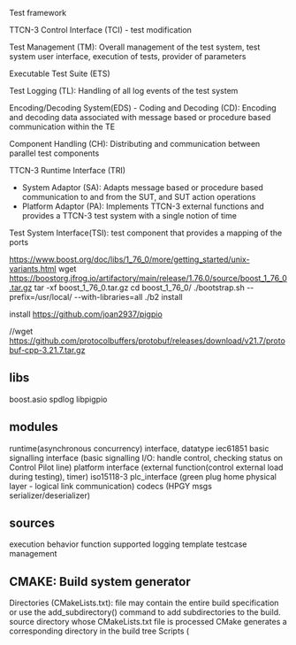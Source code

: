 Test framework

TTCN-3 Control Interface (TCI) - test modification

Test Management (TM): Overall management of the test system, test system user interface, execution of tests, provider of parameters

Executable	Test	Suite	(ETS)

Test Logging (TL): Handling of all log events of the test system

Encoding/Decoding	System(EDS) - Coding and Decoding (CD): Encoding and decoding data associated with message based or procedure based communication within the TE

Component Handling (CH): Distributing and communication between parallel test components

TTCN-3 Runtime Interface (TRI)
- System Adaptor (SA): Adapts message based or procedure based communication to and from the SUT, and SUT action operations
- Platform Adaptor (PA): Implements TTCN-3 external functions and provides a TTCN-3 test system with a single notion of time

Test System Interface(TSI): test	component	that	provides	a	mapping	of	the	ports



https://www.boost.org/doc/libs/1_76_0/more/getting_started/unix-variants.html
wget https://boostorg.jfrog.io/artifactory/main/release/1.76.0/source/boost_1_76_0.tar.gz
tar -xf boost_1_76_0.tar.gz
cd boost_1_76_0/
./bootstrap.sh --prefix=/usr/local/ --with-libraries=all
./b2 install

install https://github.com/joan2937/pigpio

//wget https://github.com/protocolbuffers/protobuf/releases/download/v21.7/protobuf-cpp-3.21.7.tar.gz

## libs
boost.asio
spdlog
libpigpio
## modules
runtime(asynchronous concurrency) interface, datatype
iec61851 basic signalling interface (basic signalling I/O: handle control, checking status on Control Pilot line)
platform interface (external function(control external load during testing), timer)
iso15118-3 plc_interface (green plug home physical layer - logical link communication)
codecs (HPGY msgs serializer/deserializer)
## sources
execution
behavior function
supported
logging
template
testcase
management

## CMAKE: Build system generator

Directories (CMakeLists.txt):
file may contain the entire build specification or use the add_subdirectory() command to add subdirectories to the build.
source directory whose CMakeLists.txt file is processed CMake generates a corresponding directory in the build tree
Scripts (<script>.cmake), and:
using the cmake(1) command-line tool with the -P option
Modules (<module>.cmake):
use the include() command to load a <module>.cmake source file in the scope of the including context

all values in CMake are stored as strings.
A list of elements is represented as a string by concatenating the elements separated by ; or <space>
set(x a "b;c") # sets "x" to "a;b;c", not "a;b\;c"
set(srcs a.c b.c c.c) # sets "srcs" to "a.c;b.c;c.c"

Variables:values are always of string type, Variables have dynamic scope. Each variable "set" or "unset" creates a binding in the current scope
Function Scope, Directory Scope
variable "set" or "unset" not inside a function call binds to the current directory scope.

Environment variable: $ENV{<variable>}.

variable reference has the form ${<variable>}, is replaced by the value of the variable, or by the empty string if the variable is not set.


system:
SUT Interface: IEC61851(ControlPilot), ISO15118(HPGP Plc - logical link)
TestSystem Timer, external system control function
Encode/Decode, DataType
io_service: for asynchronous operation during testing runtime (timer, send/receive event, ControlPilot io event, tester control input)


ssh-keygen -t ed25519 -C "mail@gmail.com"
eval "$(ssh-agent -s)"
ssh-add ~/.ssh/id_ed25519
cat ~/.ssh/id_ed25519.pub > to git

git clone git@github.com:joan2937/pigpio.git
sudo make install

sudo apt-get update && sudo apt-get install ca-certificates
sudo apt-get install libboost-dev
sudo apt-get install libssl-dev
sudo apt-get install net-tools

apt-cache madison
apt-cache search

.gitconfig
[user]
        email = mail@gmail.com
        name = name
[http]
        proxy = http://proxy:port
        sslverify = false
[https]
        proxy = https://proxy:port
[core]
        editor = /bin/vim